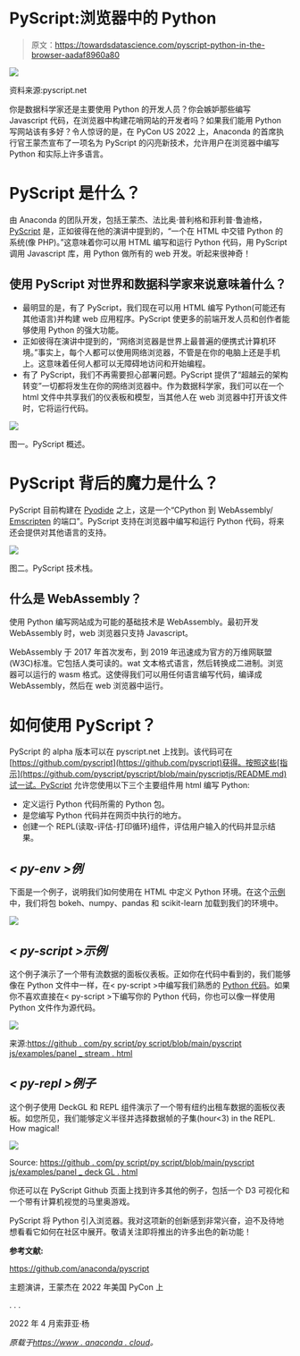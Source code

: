 # PyScript:浏览器中的 Python

> 原文：<https://towardsdatascience.com/pyscript-python-in-the-browser-aadaf8960a80>

![](img/64a264b289b0700c6cbed866c676eb7c.png)

资料来源:pyscript.net

你是数据科学家还是主要使用 Python 的开发人员？你会嫉妒那些编写 Javascript 代码，在浏览器中构建花哨网站的开发者吗？如果我们能用 Python 写网站该有多好？令人惊讶的是，在 PyCon US 2022 上，Anaconda 的首席执行官王蒙杰宣布了一项名为 PyScript 的闪亮新技术，允许用户在浏览器中编写 Python 和实际上许多语言。

# PyScript <py>是什么？</py>

由 Anaconda 的团队开发，包括王蒙杰、法比奥·普利格和菲利普·鲁迪格， [PyScript](http://pyscript.net) 是，正如彼得在他的演讲中提到的，“一个在 HTML 中交错 Python 的系统(像 PHP)。”这意味着你可以用 HTML 编写和运行 Python 代码，用 PyScript 调用 Javascript 库，用 Python 做所有的 web 开发。听起来很神奇！

## **使用 PyScript 对世界和数据科学家来说意味着什么？**

*   最明显的是，有了 PyScript，我们现在可以用 HTML 编写 Python(可能还有其他语言)并构建 web 应用程序。PyScript 使更多的前端开发人员和创作者能够使用 Python 的强大功能。
*   正如彼得在演讲中提到的，“网络浏览器是世界上最普遍的便携式计算机环境。”事实上，每个人都可以使用网络浏览器，不管是在你的电脑上还是手机上。这意味着任何人都可以无障碍地访问和开始编程。
*   有了 PyScript，我们不再需要担心部署问题。PyScript 提供了“超越云的架构转变”一切都将发生在你的网络浏览器中。作为数据科学家，我们可以在一个 html 文件中共享我们的仪表板和模型，当其他人在 web 浏览器中打开该文件时，它将运行代码。

![](img/f8c28daf4c5cf1de47cdfa4cf55ed139.png)

图一。PyScript 概述。

# PyScript 背后的魔力是什么？

PyScript 目前构建在 [Pyodide](https://pyodide.org/) 之上，这是一个“CPython 到 WebAssembly/ [Emscripten](https://emscripten.org/) 的端口”。PyScript 支持在浏览器中编写和运行 Python 代码，将来还会提供对其他语言的支持。

![](img/12e2df61865829fef13fef678b391a8b.png)

图二。PyScript 技术栈。

## **什么是 WebAssembly？**

使用 Python 编写网站成为可能的基础技术是 WebAssembly。最初开发 WebAssembly 时，web 浏览器只支持 Javascript。

WebAssembly 于 2017 年首次发布，到 2019 年迅速成为官方的万维网联盟(W3C)标准。它包括人类可读的。wat 文本格式语言，然后转换成二进制。浏览器可以运行的 wasm 格式。这使得我们可以用任何语言编写代码，编译成 WebAssembly，然后在 web 浏览器中运行。

# 如何使用 PyScript？

PyScript 的 alpha 版本可以在 pyscript.net 上找到。该代码可在[https://github.com/pyscript](https://github.com/pyscript)获得。按照这些[指示](https://github.com/pyscript/pyscript/blob/main/pyscriptjs/README.md)试一试。PyScript 允许您使用以下三个主要组件用 html 编写 Python:

*   <py-env>定义运行 Python 代码所需的 Python 包。</py-env>
*   <py-script>是您编写 Python 代码并在网页中执行的地方。</py-script>
*   <py-repl>创建一个 REPL(读取-评估-打印循环)组件，评估用户输入的代码并显示结果。</py-repl>

## ***< py-env >例***

下面是一个例子，说明我们如何使用<py-env>在 HTML 中定义 Python 环境。在这个[示例](https://github.com/pyscript/pyscript/blob/main/pyscriptjs/examples/panel_stream.html#L38-L43)中，我们将包 bokeh、numpy、pandas 和 scikit-learn 加载到我们的环境中。</py-env>

![](img/f0036c0fff87953f80a4684b7650cd5b.png)

## ***< py-script >示例***

这个例子演示了一个带有流数据的面板仪表板。正如你在代码中看到的，我们能够像在 Python 文件中一样，在< py-script >中编写我们熟悉的 [Python 代码](https://github.com/pyscript/pyscript/blob/main/pyscriptjs/examples/panel_stream.html#L71-L126)。如果你不喜欢直接在< py-script >下编写你的 Python 代码，你也可以像<py-script src = "/Python _ file . py "></py-script>一样使用 Python 文件作为源代码。

![](img/b5b2f93b795e2329d5859d309b4cb3c7.png)

来源:[https://github . com/py script/py script/blob/main/pyscript js/examples/panel _ stream . html](https://github.com/pyscript/pyscript/blob/main/pyscriptjs/examples/panel_stream.html)

## ***< py-repl >例子***

这个例子使用 DeckGL 和 REPL 组件演示了一个带有纽约出租车数据的面板仪表板。如您所见，我们能够定义半径并选择数据帧的子集(hour<3) in the REPL. How magical!

![](img/d5e68b2a417fe4a24a9392b950131b78.png)

Source: [https://github . com/py script/py script/blob/main/pyscript js/examples/panel _ deck GL . html](https://github.com/pyscript/pyscript/blob/main/pyscriptjs/examples/panel_deckgl.html)

你还可以在 PyScript Github 页面上找到许多其他的例子，包括一个 D3 可视化和一个带有计算机视觉的马里奥游戏。

PyScript 将 Python 引入浏览器。我对这项新的创新感到非常兴奋，迫不及待地想看看它如何在社区中展开。敬请关注即将推出的许多出色的新功能！

**参考文献:**

<https://github.com/anaconda/pyscript>  

主题演讲，王蒙杰在 2022 年美国 PyCon 上

. . .

2022 年 4 月索菲亚·杨

*原载于*[*https://www . anaconda . cloud*](https://anaconda.cloud/pyscript-python-in-the-browser)*。*